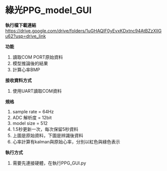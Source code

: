 # 綠光PPG_model_GUI

**執行檔下載連結**
 https://drive.google.com/drive/folders/1uGHAQIF0yEvxKDxtnc94AtBZzXllGu62?usp=drive_link

**功能**
1. 讀取COM PORT原始資料
2. 模型推論後的結果
3. 計算心率BMP

**接收資料方式**
1. 使用UART讀取COM資料

**規格**
1. sample rate = 64Hz
2. ADC 解析度 = 12bit
3. model size = 512
4. 1.5秒更新一次，每次保留5秒資料
5. 上圖是原始資料，下圖是辨識後資料
6. 心率計算有kalman與原始心率，分別以紅色與綠色表示

**執行方式** 
1. 需要先連接硬體，在執行PPG_GUI.py
